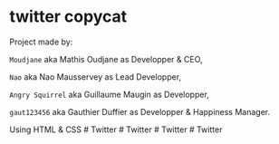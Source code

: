 # <h1> twitter copycat </h1>

Project made by:

```Moudjane``` aka Mathis Oudjane as Developper & CEO,

```Nao``` aka Nao Mausservey as Lead Developper,

```Angry Squirrel``` aka Guillaume Maugin as Developper,

```gaut123456``` aka Gauthier Duffier as Developper & Happiness Manager.

Using HTML & CSS
#   T w i t t e r  
 #   T w i t t e r  
 #   T w i t t e r  
 #   T w i t t e r  
 